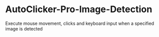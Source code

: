 # AutoClicker-Pro-Image-Detection
Execute mouse movement, clicks and keyboard input when a specified image is detected
